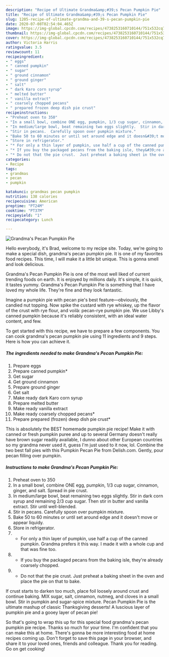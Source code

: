 ```yaml
---
description: "Recipe of Ultimate Grandma&amp;#39;s Pecan Pumpkin Pie"
title: "Recipe of Ultimate Grandma&amp;#39;s Pecan Pumpkin Pie"
slug: 1205-recipe-of-ultimate-grandma-and-39-s-pecan-pumpkin-pie
date: 2020-07-08T02:54:04.465Z
image: https://img-global.cpcdn.com/recipes/4738253160710144/751x532cq70/grandmas-pecan-pumpkin-pie-recipe-main-photo.jpg
thumbnail: https://img-global.cpcdn.com/recipes/4738253160710144/751x532cq70/grandmas-pecan-pumpkin-pie-recipe-main-photo.jpg
cover: https://img-global.cpcdn.com/recipes/4738253160710144/751x532cq70/grandmas-pecan-pumpkin-pie-recipe-main-photo.jpg
author: Victoria Harris
ratingvalue: 3.5
reviewcount: 11
recipeingredient:
- " eggs"
- " canned pumpkin"
- " sugar"
- " ground cinnamon"
- " ground ginger"
- " salt"
- " dark Karo corn syrup"
- " melted butter"
- " vanilla extract"
- " coarsely chopped pecans"
- " prepared frozen deep dish pie crust"
recipeinstructions:
- "Preheat oven to 350"
- "In a small bowl, combine ONE egg, pumpkin, 1/3 cup sugar, cinnamon, ginger, and salt. Spread in pie crust."
- "In medium/large bowl, beat remaining two eggs slightly.  Stir in dark corn syrup and remaining 2/3 cup sugar. Then stir in butter and vanilla extract.  Stir until well-blended."
- "Stir in pecans.  Carefully spoon over pumpkin mixture."
- "Bake 50 to 60 minutes or until set around edge and it doesn&#39;t move or appear liquidy."
- "Store in refrigerator."
- "* For only a thin layer of pumpkin, use half a cup of the canned pumpkin. Grandma prefers it this way. I made it with a whole cup and that was fine too."
- "* If you buy the packaged pecans from the baking isle, they&#39;re already coarsely chopped."
- "* Do not that the pie crust.  Just preheat a baking sheet in the oven and place the pie on that to bake."
categories:
- Recipe
tags:
- grandmas
- pecan
- pumpkin

katakunci: grandmas pecan pumpkin 
nutrition: 138 calories
recipecuisine: American
preptime: "PT24M"
cooktime: "PT37M"
recipeyield: "1"
recipecategory: Lunch

---
```



![Grandma&#39;s Pecan Pumpkin Pie](https://img-global.cpcdn.com/recipes/4738253160710144/751x532cq70/grandmas-pecan-pumpkin-pie-recipe-main-photo.jpg)

Hello everybody, it's Brad, welcome to my recipe site. Today, we're going to make a special dish, grandma&#39;s pecan pumpkin pie. It is one of my favorites food recipes. This time, I will make it a little bit unique. This is gonna smell and look delicious.

Grandma&#39;s Pecan Pumpkin Pie is one of the most well liked of current trending foods on earth. It is enjoyed by millions daily. It's simple, it is quick, it tastes yummy. Grandma&#39;s Pecan Pumpkin Pie is something that I have loved my whole life. They're fine and they look fantastic.

Imagine a pumpkin pie with pecan pie&#39;s best feature—obviously, the candied nut topping. Now spike the custard with rye whiskey, up the flavor of the crust with rye flour, and voilà: pecan-rye pumpkin pie. We use Libby&#39;s canned pumpkin because it&#39;s reliably consistent, with an ideal water content, and few.


To get started with this recipe, we have to prepare a few components. You can cook grandma&#39;s pecan pumpkin pie using 11 ingredients and 9 steps. Here is how you can achieve it.

<!--inarticleads1-->

##### The ingredients needed to make Grandma&#39;s Pecan Pumpkin Pie:

1. Prepare  eggs
1. Prepare  canned pumpkin*
1. Get  sugar
1. Get  ground cinnamon
1. Prepare  ground ginger
1. Get  salt
1. Make ready  dark Karo corn syrup
1. Prepare  melted butter
1. Make ready  vanilla extract
1. Make ready  coarsely chopped pecans*
1. Prepare  prepared (frozen) deep dish pie crust*


This is absolutely the BEST homemade pumpkin pie recipe! Make it with canned or fresh pumpkin puree and up to several Germany doesn&#39;t really have brown sugar readily available, I dunno about other European countries so my grandma never used it, guess I&#39;m just used to it now, lol. Combine the two best fall pies with this Pumpkin Pecan Pie from Delish.com. Gently, pour pecan filling over pumpkin. 

<!--inarticleads2-->

##### Instructions to make Grandma&#39;s Pecan Pumpkin Pie:

1. Preheat oven to 350
1. In a small bowl, combine ONE egg, pumpkin, 1/3 cup sugar, cinnamon, ginger, and salt. Spread in pie crust.
1. In medium/large bowl, beat remaining two eggs slightly.  Stir in dark corn syrup and remaining 2/3 cup sugar. Then stir in butter and vanilla extract.  Stir until well-blended.
1. Stir in pecans.  Carefully spoon over pumpkin mixture.
1. Bake 50 to 60 minutes or until set around edge and it doesn&#39;t move or appear liquidy.
1. Store in refrigerator.
1. * For only a thin layer of pumpkin, use half a cup of the canned pumpkin. Grandma prefers it this way. I made it with a whole cup and that was fine too.
1. * If you buy the packaged pecans from the baking isle, they&#39;re already coarsely chopped.
1. * Do not that the pie crust.  Just preheat a baking sheet in the oven and place the pie on that to bake.


If crust starts to darken too much, place foil loosely around crust and continue baking. MIX sugar, salt, cinnamon, nutmeg, and cloves in a small bowl. Stir in pumpkin and sugar-spice mixture. Pecan Pumpkin Pie is the ultimate mashup of classic Thanksgiving desserts! A luscious layer of pumpkin pie and a gooey layer of pecan pie! 

So that's going to wrap this up for this special food grandma&#39;s pecan pumpkin pie recipe. Thanks so much for your time. I'm confident that you can make this at home. There's gonna be more interesting food at home recipes coming up. Don't forget to save this page in your browser, and share it to your loved ones, friends and colleague. Thank you for reading. Go on get cooking!
